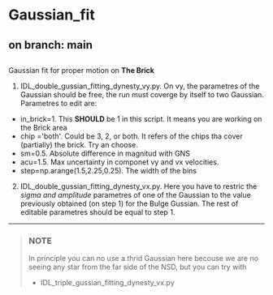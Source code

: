 # Gaussian_fit

## on branch: main
##


Gaussian fit for proper motion on __The Brick__

1. IDL_double_gussian_fitting_dynesty_vy.py. On vy, the parametres of the Gaussian should be free, the run must coverge by itself to two Gaussian.
Parametres to edit are:
* in_brick=1. This __SHOULD__ be 1 in this script. It means you are working on the Brick area
* chip ='both'. Could be 3, 2, or both. It refers of the chips tha cover (partially) the brick. Try an choose.
* sm=0.5. Absolute difference in magnitud with GNS
* acu=1.5. Max uncertainty in componet vy and vx velocities.
* step=np.arange(1.5,2.25,0.25). The width of the bins

2.  IDL_double_gussian_fitting_dynesty_vx.py. Here you have to restric the *sigma and amplitude* parametres of one of the Gaussian to the value previously obtained (on step 1) for the Bulge Gussian. The rest of editable parametres should be equal to step 1. 
___
> ### NOTE
> In principle you can no use a thrid Gaussian here becouse we are no seeing any star from the far side of the NSD, but you can try with
> *  IDL_triple_gussian_fitting_dynesty_vx.py


